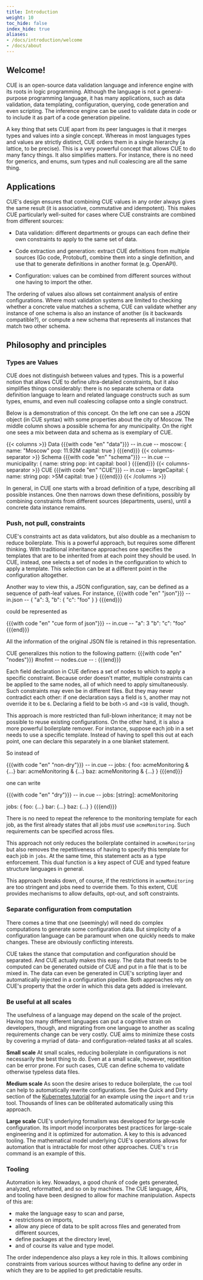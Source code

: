 ```yaml
---
title: Introduction
weight: 10
toc_hide: false
index_hide: true
aliases:
- /docs/introduction/welcome
- /docs/about
---
```


## Welcome!

CUE is an open-source data validation language and inference engine
with its roots in logic programming.
Although the language is not a general-purpose programming language,
it has many applications, such as
data validation, data templating, configuration, querying,
code generation and even scripting.
The inference engine can be used to validate
data in code or to include it as part of a code generation pipeline.

A key thing that sets CUE apart from its peer languages
is that it merges types and values into a single concept.
Whereas in most languages types and values are strictly distinct,
CUE orders them in a single hierarchy (a lattice, to be precise).
This is a very powerful concept that allows CUE to do
many fancy things.
It also simplifies matters.
For instance, there is no need for generics, and enums, sum types
and null coalescing are all the same thing.


## Applications

CUE's design ensures that combining CUE values in any
order always gives the same result
(it is associative, commutative and idempotent).
This makes CUE particularly well-suited for cases where CUE
constraints are combined from different sources:

- Data validation: different departments or groups can each
define their own constraints to apply to the same set of data.

- Code extraction and generation: extract CUE definitions from
multiple sources (Go code, Protobuf), combine them into a single
definition, and use that to generate definitions in another
format (e.g. OpenAPI).

- Configuration: values can be combined from different sources
  without one having to import the other.

The ordering of values also allows set containment analysis of entire
configurations.
Where most validation systems are limited to checking whether a concrete
value matches a schema, CUE can validate whether any instance of
one schema is also an instance of another (is it backwards compatible?),
or compute a new schema that represents all instances that match
two other schema.

## Philosophy and principles

### Types are Values

CUE does not distinguish between values and types.
This is a powerful notion that allows CUE to define ultra-detailed
constraints, but it also simplifies things considerably:
there is no separate schema or data definition language to learn
and related language constructs such as sum types, enums,
and even null coalescing collapse onto a single construct.

Below is a demonstration of this concept.
On the left one can see a JSON object (in CUE syntax) with some properties
about the city of Moscow.
The middle column shows a possible schema for any municipality.
On the right one sees a mix between data and schema as is exemplary of CUE.

{{< columns >}}
Data
{{{with code "en" "data"}}}
-- in.cue --
moscow: {
	name:    "Moscow"
	pop:     11.92M
	capital: true
}
{{{end}}}
{{< columns-separator >}}
Schema
{{{with code "en" "schema"}}}
-- in.cue --
municipality: {
	name:    string
	pop:     int
	capital: bool
}
{{{end}}}
{{< columns-separator >}}
CUE
{{{with code "en" "CUE"}}}
-- in.cue --
largeCapital: {
	name:    string
	pop:     >5M
	capital: true
}
{{{end}}}
{{< /columns >}}

In general, in CUE one starts with a broad definition of a type, describing
all possible instances.
One then narrows down these definitions, possibly by combining constraints
from different sources (departments, users), until a concrete data instance
remains.


### Push, not pull, constraints

CUE's constraints act as data validators, but also double as
a mechanism to reduce boilerplate.
This is a powerful approach, but requires some different thinking.
With traditional inheritance approaches one specifies the templates that
are to be inherited from at each point they should be used.
In CUE, instead, one selects a set of nodes in the configuration to which
to apply a template.
This selection can be at a different point in the configuration altogether.

Another way to view this, a JSON configuration, say, can be
defined as a sequence of path-leaf values.
For instance,
{{{with code "en" "json"}}}
-- in.json --
{
    "a": 3,
    "b": {
        "c": "foo"
    }
}
{{{end}}}

could be represented as

{{{with code "en" "cue form of json"}}}
-- in.cue --
"a": 3
"b": "c": "foo"
{{{end}}}

All the information of the original JSON file is retained in this
representation.

CUE generalizes this notion to the following pattern:
{{{with code "en" "nodes"}}}
#nofmt
-- nodes.cue --
<set of nodes>: <constraints>
{{{end}}}

Each field declaration in CUE defines a set of nodes to which to apply
a specific constraint.
Because order doesn't matter, multiple constraints can be applied to the
same nodes, all of which need to apply simultaneously.
Such constraints may even be in different files.
But they may never contradict each other:
if one declaration says a field is `5`, another may not override it to be `6`.
Declaring a field to be both `>5` and `<10` is valid, though.

This approach is more restricted than full-blown inheritance;
it may not be possible to reuse existing configurations.
On the other hand, it is also a more powerful boilerplate remover.
For instance, suppose each job in a set needs to use a specific
template.
Instead of having to spell this out at each point,
one can declare this separately in a one blanket statement.

So instead of

{{{with code "en" "non-dry"}}}
-- in.cue --
jobs: {
	foo: acmeMonitoring & {...}
	bar: acmeMonitoring & {...}
	baz: acmeMonitoring & {...}
}
{{{end}}}

one can write

{{{with code "en" "dry"}}}
-- in.cue --
jobs: [string]: acmeMonitoring

jobs: {
	foo: {...}
	bar: {...}
	baz: {...}
}
{{{end}}}

There is no need to repeat the reference to the monitoring template for
each job, as the first already states that all jobs _must_ use `acmeMonitoring`.
Such requirements can be specified across files.

This approach not only reduces the boilerplate contained in `acmeMonitoring`
but also removes the repetitiveness of having to specify
this template for each job in `jobs`.
At the same time, this statement acts as a type enforcement.
This dual function is a key aspect of CUE and
typed feature structure languages in general.

This approach breaks down, of course, if the restrictions in
`acmeMonitoring` are too stringent and jobs need to override them.
To this extent, CUE provides mechanisms to allow defaults, opt-out, and
soft constraints.


### Separate configuration from computation

There comes a time that one (seemingly) will need do complex
computations to generate some configuration data.
But simplicity of a configuration language can be paramount when one quickly
needs to make changes.
These are obviously conflicting interests.

CUE takes the stance that computation and configuration should
be separated.
And CUE actually makes this easy.
The data that needs to be computed can be generated outside of CUE
and put in a file that is to be mixed in.
The data can even be generated in CUE's scripting layer and automatically
injected in a configuration pipeline.
Both approaches rely on CUE's property that the order in which this data gets
added is irrelevant.



### Be useful at all scales

The usefulness of a language may depend on the scale of the project.
Having too many different languages can put a cognitive strain on
developers, though, and migrating from one language to another as
scaling requirements change can be very costly.
CUE aims to minimize these costs
by covering a myriad of data- and configuration-related tasks at all scales.

**Small scale**
At small scales, reducing boilerplate in configurations is not necessarily
the best thing to do.
Even at a small scale, however, repetition can be error prone.
For such cases, CUE can define schema to validate otherwise
typeless data files.

**Medium scale**
As soon the desire arises to reduce boilerplate, the `cue` tool can
help to automatically rewrite configurations.
See the Quick and Dirty section of the
[Kubernetes tutorial](https://github.com/cue-labs/cue-by-example/blob/main/003_kubernetes_tutorial/README.md)
for an example using the `import` and `trim` tool.
Thousands of lines can be obliterated automatically using this approach.

**Large scale**
CUE's underlying formalism was developed for large-scale configuration.
Its import model incorporates best practices for large-scale engineering
and it is optimized for automation.
A key to this is advanced tooling.
The mathematical model underlying CUE's operations allows for
automation that is intractable for most other approaches.
CUE's `trim` command is an example of this.


### Tooling

Automation is key.
Nowadays, a good chunk of code gets generated, analyzed, reformatted,
and so on by machines.
The CUE language, APIs, and tooling have been designed to allow for
machine manipulation.
Aspects of this are:

- make the language easy to scan and parse,
- restrictions on imports,
- allow any piece of data to be split across files and generated
  from different sources,
- define packages at the directory level,
- and of course its value and type model.

The order independence also plays a key role in this.
It allows combining constraints from various sources without having
to define any order in which they are to be applied to get
predictable results.


<!-- something about this?
Not turing complete.
Run in contexts where cost is hard to attribute.
Easier to make claims about termination (smart contracts).
-->
